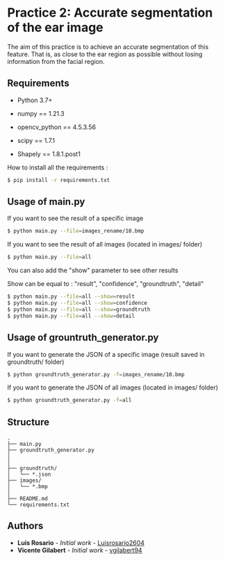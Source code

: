 # Practice 2: Accurate segmentation of the ear image

The aim of this practice is to achieve an accurate segmentation of this feature. That is, as close to the ear region as possible without losing information from the facial region.

## Requirements

* Python 3.7+

* numpy == 1.21.3
* opencv_python == 4.5.3.56
* scipy == 1.7.1
* Shapely == 1.8.1.post1


How to install all the requirements :
```bash
$ pip install -r requirements.txt
```

## Usage of main.py

If you want to see the result of a specific image
```bash
$ python main.py --file=images_rename/10.bmp
```

If you want to see the result of all images (located in images/ folder)
```bash
$ python main.py --file=all
```

You can also add the "show" parameter to see other results

Show can be equal to : "result", "confidence", "groundtruth", "detail"
```bash
$ python main.py --file=all --show=result
$ python main.py --file=all --show=confidence
$ python main.py --file=all --show=groundtruth
$ python main.py --file=all --show=detail
```

## Usage of grountruth_generator.py

If you want to generate the JSON of a specific image (result saved in groundtruth/ folder)
```bash
$ python groundtruth_generator.py -f=images_rename/10.bmp
```

If you want to generate the JSON of all images (located in images/ folder)
```bash
$ python groundtruth_generator.py -f=all
```

## Structure

    .
    ├── main.py
    ├── groundtruth_generator.py
    │
    │    
    ├── groundtruth/
    │   └── *.json
    ├── images/
    │   └── *.bmp
    │
    ├── README.md
    └── requirements.txt

## Authors

* **Luis Rosario** - *Initial work* - [Luisrosario2604](https://github.com/Luisrosario2604)
* **Vicente Gilabert** - *Initial work* - [vgilabert94](https://github.com/vgilabert94)
